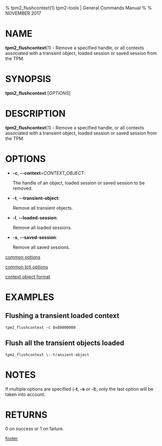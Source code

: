 % tpm2_flushcontext(1) tpm2-tools | General Commands Manual
%
% NOVEMBER 2017

# NAME

**tpm2_flushcontext**(1) - Remove a specified handle, or all contexts associated with a
transient object, loaded session or saved session from the TPM.

# SYNOPSIS

**tpm2_flushcontext** [*OPTIONS*]

# DESCRIPTION

**tpm2_flushcontext**(1) - Remove a specified handle, or all contexts associated with a
transient object, loaded session or saved session from the TPM.

# OPTIONS

  * **-c**, **\--context**=_CONTEXT\_OBJECT_:

    The handle of an object, loaded session or saved session to be removed.

  * **-t**, **\--transient-object**:

    Remove all transient objects.

  * **-l**, **\--loaded-session**:

    Remove all loaded sessions.

  * **-s**, **\--saved-session**:

    Remove all saved sessions.

[common options](common/options.md)

[common tcti options](common/tcti.md)

[context object format](common/ctxobj.md)

# EXAMPLES

## Flushing a transient loaded context
```
tpm2_flushcontext -c 0x80000000
```

## Flush all the transient objects loaded
```
tpm2_flushcontext \--transient-object
```

# NOTES

If multiple options are specified (**-t**, **-s** or **-l**), only the last option will be taken into account.

# RETURNS

0 on success or 1 on failure.

[footer](common/footer.md)
